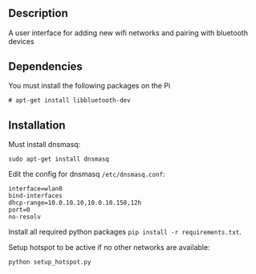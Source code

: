 # 
## Description
A user interface for adding new wifi networks and pairing with bluetooth devices

## Dependencies
You must install the following packages on the Pi
```
# apt-get install libbluetooth-dev
```

## Installation
Must install dnsmasq:
```
sudo apt-get install dnsmasq
```

Edit the config for dnsmasq ``/etc/dnsmasq.conf``:
```
interface=wlan0
bind-interfaces
dhcp-range=10.0.10.10,10.0.10.150,12h
port=0
no-resolv
```

Install all required python packages ``pip install -r requirements.txt``.

Setup hotspot to be active if no other networks are available:
```
python setup_hotspot.py
```